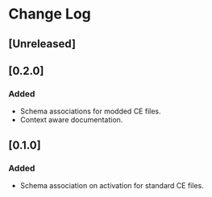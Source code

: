 # Change Log

## [Unreleased]

## [0.2.0]

### Added

- Schema associations for modded CE files.
- Context aware documentation.

## [0.1.0]

### Added 

- Schema association on activation for standard CE files.